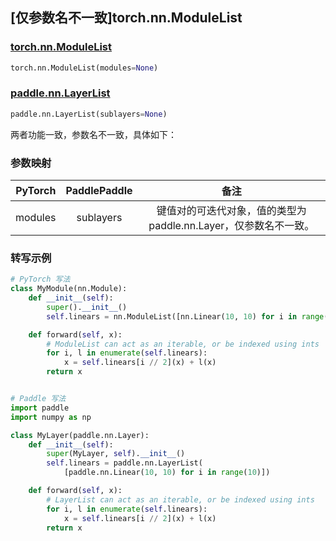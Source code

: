 ## [仅参数名不一致]torch.nn.ModuleList

### [torch.nn.ModuleList](https://pytorch.org/docs/stable/generated/torch.nn.ModuleList.html?highlight=torch+nn+modulelist#torch.nn.ModuleList)

```python
torch.nn.ModuleList(modules=None)
```

### [paddle.nn.LayerList](https://www.paddlepaddle.org.cn/documentation/docs/zh/api/paddle/nn/LayerList_cn.html)

```python
paddle.nn.LayerList(sublayers=None)
```

两者功能一致，参数名不一致，具体如下：

### 参数映射

| PyTorch | PaddlePaddle |                             备注                             |
| :-----: | :----------: | :----------------------------------------------------------: |
| modules |  sublayers   | 键值对的可迭代对象，值的类型为 paddle.nn.Layer，仅参数名不一致。 |


### 转写示例
```python
# PyTorch 写法
class MyModule(nn.Module):
    def __init__(self):
        super().__init__()
        self.linears = nn.ModuleList([nn.Linear(10, 10) for i in range(10)])

    def forward(self, x):
        # ModuleList can act as an iterable, or be indexed using ints
        for i, l in enumerate(self.linears):
            x = self.linears[i // 2](x) + l(x)
        return x


# Paddle 写法
import paddle
import numpy as np

class MyLayer(paddle.nn.Layer):
    def __init__(self):
        super(MyLayer, self).__init__()
        self.linears = paddle.nn.LayerList(
            [paddle.nn.Linear(10, 10) for i in range(10)])

    def forward(self, x):
        # LayerList can act as an iterable, or be indexed using ints
        for i, l in enumerate(self.linears):
            x = self.linears[i // 2](x) + l(x)
        return x
```

